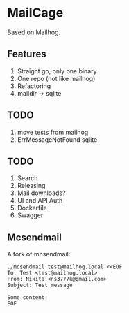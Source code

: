 # MailCage

Based on Mailhog.

## Features
1. Straight go, only one binary
2. One repo (not like mailhog)
3. Refactoring
4. maildir -> sqlite

## TODO
1. move tests from mailhog
3. ErrMessageNotFound sqlite

## TODO
1. Search
2. Releasing
3. Mail downloads?
4. UI and API Auth
5. Dockerfile
6. Swagger

## Mcsendmail

A fork of mhsendmail:

```shell script
./mcsendmail test@mailhog.local <<EOF
To: Test <test@mailhog.local>
From: Nikita <ns3777k@gmail.com>
Subject: Test message

Some content!
EOF
```
